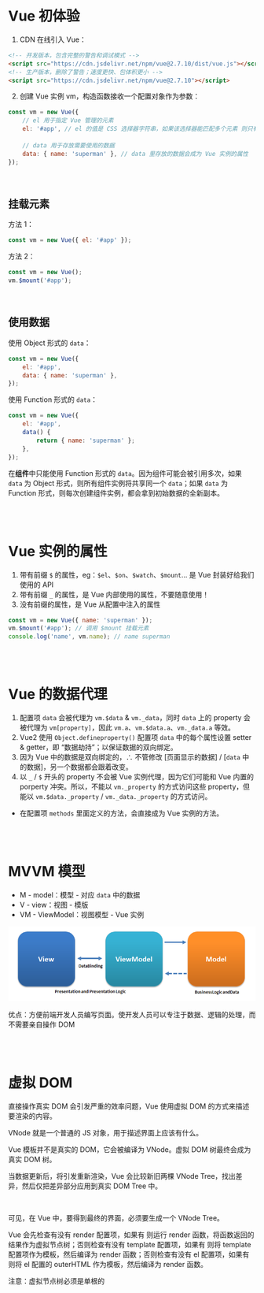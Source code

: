 # Vue 初体验

1. CDN 在线引入 Vue：

```html
<!-- 开发版本，包含完整的警告和调试模式 -->
<script src="https://cdn.jsdelivr.net/npm/vue@2.7.10/dist/vue.js"></script>
<!-- 生产版本，删除了警告；速度更快、包体积更小 -->
<script src="https://cdn.jsdelivr.net/npm/vue@2.7.10"></script>
```

2. 创建 Vue 实例 vm，构造函数接收一个配置对象作为参数：

```js
const vm = new Vue({
    // el 用于指定 Vue 管理的元素
    el: '#app', // el 的值是 CSS 选择器字符串，如果该选择器能匹配多个元素 则只有第 1 个元素生效

    // data 用于存放需要使用的数据
    data: { name: 'superman' }, // data 里存放的数据会成为 Vue 实例的属性
});
```

<br>

## 挂载元素

方法 1：

```js
const vm = new Vue({ el: '#app' });
```

方法 2：

```js
const vm = new Vue();
vm.$mount('#app');
```

<br>

## 使用数据

使用 Object 形式的 `data`：

```js
const vm = new Vue({
    el: '#app',
    data: { name: 'superman' },
});
```

使用 Function 形式的 `data`：

```js
const vm = new Vue({
    el: '#app',
    data() {
        return { name: 'superman' };
    },
});
```

在**组件**中只能使用 Function 形式的 `data`。因为组件可能会被引用多次，如果 `data` 为 Object 形式，则所有组件实例将共享同一个 `data`；如果 `data` 为 Function 形式，则每次创建组件实例，都会拿到初始数据的全新副本。

<br><br>

# Vue 实例的属性

1.  带有前缀 `$` 的属性，eg：`$el`、`$on`、`$watch`、`$mount`… 是 Vue 封装好给我们使用的 API
2.  带有前缀 `_` 的属性，是 Vue 内部使用的属性，不要随意使用！
3.  没有前缀的属性，是 Vue 从配置中注入的属性

```js
const vm = new Vue({ name: 'superman' });
vm.$mount('#app'); // 调用 $mount 挂载元素
console.log('name', vm.name); // name superman
```

<br><br>

# Vue 的数据代理

1. 配置项 `data` 会被代理为 `vm.$data` & `vm._data`，同时 `data` 上的 property 会被代理为 `vm[property]`，因此 `vm.a`、`vm.$data.a`、`vm._data.a` 等效。
2. Vue2 使用 `Object.defineproperty()` 配置项 `data` 中的每个属性设置 setter & getter，即 “数据劫持”；以保证数据的双向绑定。
3. 因为 Vue 中的数据是双向绑定的，∴ 不管修改 [页面显示的数据] / [`data` 中的数据]，另一个数据都会跟着改变。
4. 以 `_` / `$` 开头的 property 不会被 Vue 实例代理，因为它们可能和 Vue 内置的 porperty 冲突。所以，不能以 `vm._property` 的方式访问这些 property，但能以 `vm.$data._property` / `vm._data._property` 的方式访问。

-   在配置项 `methods` 里面定义的方法，会直接成为 Vue 实例的方法。

<br><br>

# MVVM 模型

-   M - model：模型 - 对应 `data` 中的数据
-   V - view：视图 - 模版
-   VM - ViewModel：视图模型 - Vue 实例

<img src="./picture/MVVMPattern.png" alt="img" style="zoom: 80%;" />

优点：方便前端开发人员编写页面。使开发人员可以专注于数据、逻辑的处理，而不需要亲自操作 DOM

<br><br>

# 虚拟 DOM

直接操作真实 DOM 会引发严重的效率问题，Vue 使用虚拟 DOM 的方式来描述要渲染的内容。

VNode 就是一个普通的 JS 对象，用于描述界面上应该有什么。

Vue 模板并不是真实的 DOM，它会被编译为 VNode。虚拟 DOM 树最终会成为真实 DOM 树。

当数据更新后，将引发重新渲染，Vue 会比较新旧两棵 VNode Tree，找出差异，然后仅把差异部分应用到真实 DOM Tree 中。

<br>

可见，在 Vue 中，要得到最终的界面，必须要生成一个 VNode Tree。

Vue 会先检查有没有 render 配置项，如果有 则运行 render 函数，将函数返回的结果作为虚拟节点树；否则检查有没有 template 配置项，如果有 则将 template 配置项作为模板，然后编译为 render 函数；否则检查有没有 el 配置项，如果有 则将 el 配置的 outerHTML 作为模板，然后编译为 render 函数。

注意：虚拟节点树必须是单根的

<br>
